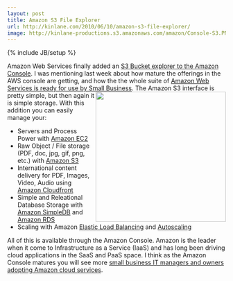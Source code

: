 ```yaml
---
layout: post
title: Amazon S3 File Explorer
url: http://kinlane.com/2010/06/10/amazon-s3-file-explorer/
image: http://kinlane-productions.s3.amazonaws.com/amazon/Console-S3.PNG
---
```

{% include JB/setup %}
<p>
     Amazon Web Services finally added an <a href="http://www.typepad.com/services/trackback/6a00d8341c534853ef0134822ff9b1970c">S3 Bucket explorer to the Amazon Console</a>. I was mentioning last week about how mature the offerings in the AWS console are getting, and how the the whole suite of <a href="http://www.kinlane.com/?p=1415">Amazon Web Services is ready for use by Small Business</a>. <a href="http://kinlane-productions.s3.amazonaws.com/amazon/Console-S3.PNG"><img class="c1" title="Amazon Console - S3" src="http://kinlane-productions.s3.amazonaws.com/amazon/Console-S3.PNG" alt="" width="300" align="right" /></a> The Amazon S3 interface is pretty simple, but then again it is simple storage. With this addition you can easily manage your:
</p>
<ul class="mainlist">
     <li>Servers and Process Power with <a href="http://www.kinlane.com/?cat=115">Amazon EC2</a>
     </li>
     <li>Raw Object / File storage (PDF, doc, jpg, gif, png, etc.) with <a href="http://www.kinlane.com/?cat=243">Amazon S3</a>
     </li>
     <li>International content delivery for PDF, Images, Video, Audio using <a href="http://www.kinlane.com/?cat=546">Amazon Cloudfront</a>
     </li>
     <li>Simple and Releational Database Storage with <a href="http://aws.amazon.com/simpledb/">Amazon SimpleDB</a> and <a href="http://aws.amazon.com/rds/">Amazon RDS</a>
     </li>
     <li>Scaling with Amazon <a href="http://aws.amazon.com/elasticloadbalancing/">Elastic Load Balancing</a> and <a href="http://aws.amazon.com/autoscaling/">Autoscaling</a>
     </li>
</ul>
<p>
     All of this is available through the Amazon Console. Amazon is the leader when it come to Infrastructure as a Service (IaaS) and has long been driving cloud applications in the SaaS and PaaS space. I think as the Amazon Console matures you will see more <a href="http://www.kinlane.com/?p=1415">small business IT managers and owners adopting Amazon cloud services</a>.
</p>